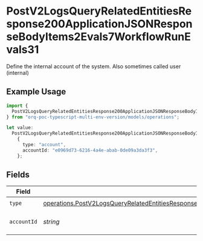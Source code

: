 # PostV2LogsQueryRelatedEntitiesResponse200ApplicationJSONResponseBodyItems2Evals7WorkflowRunEvals31

Define the internal account of the system. Also sometimes called user (internal)

## Example Usage

```typescript
import {
  PostV2LogsQueryRelatedEntitiesResponse200ApplicationJSONResponseBodyItems2Evals7WorkflowRunEvals31,
} from "orq-poc-typescript-multi-env-version/models/operations";

let value:
  PostV2LogsQueryRelatedEntitiesResponse200ApplicationJSONResponseBodyItems2Evals7WorkflowRunEvals31 =
    {
      type: "account",
      accountId: "e0969d73-6216-4a4e-abab-0de09a3da3f3",
    };
```

## Fields

| Field                                                                                                                                                                                                                                                | Type                                                                                                                                                                                                                                                 | Required                                                                                                                                                                                                                                             | Description                                                                                                                                                                                                                                          |
| ---------------------------------------------------------------------------------------------------------------------------------------------------------------------------------------------------------------------------------------------------- | ---------------------------------------------------------------------------------------------------------------------------------------------------------------------------------------------------------------------------------------------------- | ---------------------------------------------------------------------------------------------------------------------------------------------------------------------------------------------------------------------------------------------------- | ---------------------------------------------------------------------------------------------------------------------------------------------------------------------------------------------------------------------------------------------------- |
| `type`                                                                                                                                                                                                                                               | [operations.PostV2LogsQueryRelatedEntitiesResponse200ApplicationJSONResponseBodyItems2Evals7WorkflowRunEvals3Type](../../models/operations/postv2logsqueryrelatedentitiesresponse200applicationjsonresponsebodyitems2evals7workflowrunevals3type.md) | :heavy_check_mark:                                                                                                                                                                                                                                   | N/A                                                                                                                                                                                                                                                  |
| `accountId`                                                                                                                                                                                                                                          | *string*                                                                                                                                                                                                                                             | :heavy_check_mark:                                                                                                                                                                                                                                   | The id of the resource                                                                                                                                                                                                                               |